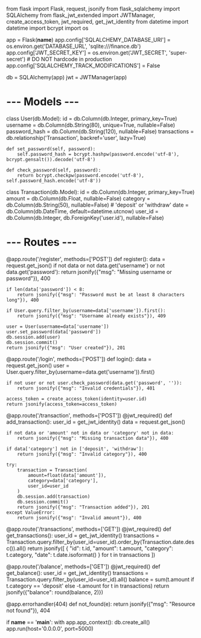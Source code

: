 from flask import Flask, request, jsonify
from flask_sqlalchemy import SQLAlchemy
from flask_jwt_extended import JWTManager, create_access_token, jwt_required, get_jwt_identity
from datetime import datetime
import bcrypt
import os

app = Flask(__name__)
app.config['SQLALCHEMY_DATABASE_URI'] = os.environ.get('DATABASE_URL', 'sqlite:///finance.db')
app.config['JWT_SECRET_KEY'] = os.environ.get('JWT_SECRET', 'super-secret')  # DO NOT hardcode in production
app.config['SQLALCHEMY_TRACK_MODIFICATIONS'] = False

db = SQLAlchemy(app)
jwt = JWTManager(app)

# --- Models ---
class User(db.Model):
    id = db.Column(db.Integer, primary_key=True)
    username = db.Column(db.String(80), unique=True, nullable=False)
    password_hash = db.Column(db.String(120), nullable=False)
    transactions = db.relationship('Transaction', backref='user', lazy=True)

    def set_password(self, password):
        self.password_hash = bcrypt.hashpw(password.encode('utf-8'), bcrypt.gensalt()).decode('utf-8')

    def check_password(self, password):
        return bcrypt.checkpw(password.encode('utf-8'), self.password_hash.encode('utf-8'))

class Transaction(db.Model):
    id = db.Column(db.Integer, primary_key=True)
    amount = db.Column(db.Float, nullable=False)
    category = db.Column(db.String(50), nullable=False)  # 'deposit' or 'withdraw'
    date = db.Column(db.DateTime, default=datetime.utcnow)
    user_id = db.Column(db.Integer, db.ForeignKey('user.id'), nullable=False)

# --- Routes ---
@app.route('/register', methods=['POST'])
def register():
    data = request.get_json()
    if not data or not data.get('username') or not data.get('password'):
        return jsonify({"msg": "Missing username or password"}), 400

    if len(data['password']) < 8:
        return jsonify({"msg": "Password must be at least 8 characters long"}), 400

    if User.query.filter_by(username=data['username']).first():
        return jsonify({"msg": "Username already exists"}), 409

    user = User(username=data['username'])
    user.set_password(data['password'])
    db.session.add(user)
    db.session.commit()
    return jsonify({"msg": "User created"}), 201

@app.route('/login', methods=['POST'])
def login():
    data = request.get_json()
    user = User.query.filter_by(username=data.get('username')).first()

    if not user or not user.check_password(data.get('password', '')):
        return jsonify({"msg": "Invalid credentials"}), 401

    access_token = create_access_token(identity=user.id)
    return jsonify(access_token=access_token)

@app.route('/transaction', methods=['POST'])
@jwt_required()
def add_transaction():
    user_id = get_jwt_identity()
    data = request.get_json()

    if not data or 'amount' not in data or 'category' not in data:
        return jsonify({"msg": "Missing transaction data"}), 400

    if data['category'] not in ['deposit', 'withdraw']:
        return jsonify({"msg": "Invalid category"}), 400

    try:
        transaction = Transaction(
            amount=float(data['amount']),
            category=data['category'],
            user_id=user_id
        )
        db.session.add(transaction)
        db.session.commit()
        return jsonify({"msg": "Transaction added"}), 201
    except ValueError:
        return jsonify({"msg": "Invalid amount"}), 400

@app.route('/transactions', methods=['GET'])
@jwt_required()
def get_transactions():
    user_id = get_jwt_identity()
    transactions = Transaction.query.filter_by(user_id=user_id).order_by(Transaction.date.desc()).all()
    return jsonify([
        {
            "id": t.id,
            "amount": t.amount,
            "category": t.category,
            "date": t.date.isoformat()
        } for t in transactions
    ])

@app.route('/balance', methods=['GET'])
@jwt_required()
def get_balance():
    user_id = get_jwt_identity()
    transactions = Transaction.query.filter_by(user_id=user_id).all()
    balance = sum(t.amount if t.category == 'deposit' else -t.amount for t in transactions)
    return jsonify({"balance": round(balance, 2)})

@app.errorhandler(404)
def not_found(e):
    return jsonify({"msg": "Resource not found"}), 404

if __name__ == '__main__':
    with app.app_context():
        db.create_all()
    app.run(host='0.0.0.0', port=5000)
